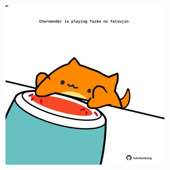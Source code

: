 <!-- built at 10/06/2023, 07:00:41 UTC -->
<p align="center">
  <img width="500" height="500" src="./ReadmeImage.svg">
</p>
